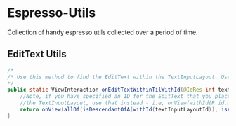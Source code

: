 # Espresso-Utils
Collection of handy espresso utils collected over a period of time.

## EditText Utils

```java
/*
/* Use this method to find the EditText within the TextInputLayout. Useful for typing into the TextInputLayout
*/
public static ViewInteraction onEditTextWithinTilWithId(@IdRes int textInputLayoutId) {
    //Note, if you have specified an ID for the EditText that you place inside
    //the TextInputLayout, use that instead - i.e, onView(withId(R.id.my_edit_text));
    return onView(allOf(isDescendantOfA(withId(textInputLayoutId)), isAssignableFrom(EditText.class)));
}

```